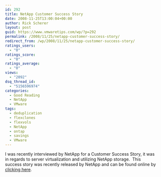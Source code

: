 ```yaml
---
id: 292
title: NetApp Customer Success Story
date: 2008-11-25T13:00:04+00:00
author: Rick Scherer
layout: post
guid: https://www.vmwaretips.com/wp/?p=292
permalink: /2008/11/25/netapp-customer-success-story/
redirect_from: /wp/2008/11/25/netapp-customer-success-story/
ratings_users:
  - "0"
ratings_score:
  - "0"
ratings_average:
  - "0"
views:
  - "2092"
dsq_thread_id:
  - "5156596974"
categories:
  - Good Reading
  - NetApp
  - VMware
tags:
  - deduplication
  - flexclones
  - flexvols
  - NetApp
  - ontap
  - savings
  - VMware
---
```

I was recently interviewed by NetApp for a Customer Success Story, it was in regards to server virtualization and utilizing NetApp storage.  This success story was recently released by NetApp and can be found online by [clicking here](http://media.netapp.com/documents/SDDPC.pdf).